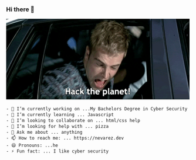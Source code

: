 ### Hi there 👋

  ![hacktheplanet](/hacktheplanet.gif)



```
- 🔭 I’m currently working on ...My Bachelors Degree in Cyber Security
- 🌱 I’m currently learning ... Javascript
- 👯 I’m looking to collaborate on ... html/css help
- 🤔 I’m looking for help with ... pizza
- 💬 Ask me about ... anything
- 📫 How to reach me: ... https://nevarez.dev
- 😄 Pronouns: ...he
- ⚡ Fun fact: ... I like cyber security
```




<!--
**infosecninja/infosecninja** is a ✨ _special_ ✨ repository because its `README.md` (this file) appears on your GitHub profile.

Here are some ideas to get you started:

- 🔭 I’m currently working on ...
- 🌱 I’m currently learning ...
- 👯 I’m looking to collaborate on ...
- 🤔 I’m looking for help with ...
- 💬 Ask me about ...
- 📫 How to reach me: ...
- 😄 Pronouns: ...
- ⚡ Fun fact: ...
-->
